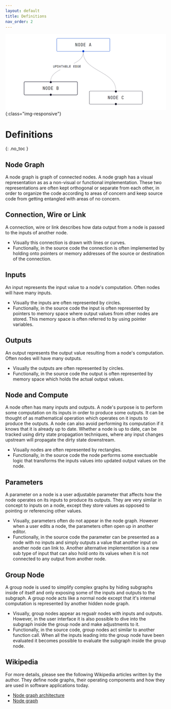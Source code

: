 ```yaml
---
layout: default
title: Definitions
nav_order: 2
---
```


![Blender node graph](../assets/reactflow_nodes.jpg){:class="img-responsive"}

# Definitions
{: .no_toc }

## Node Graph

A node graph is graph of connected nodes. A node graph has a visual representation as as a non-visual or functional implementation. These two representations are often kept orthogonal or separate from each other, in order to organize the code according to areas of concern and keep source code from getting entangled with areas of no concern.

## Connection, Wire or Link

A connection, wire or link describes how data output from a node is passed to the inputs of another node. 
* Visually this connection is drawn with lines or curves. 
* Functionally, in the source code the connection is often implemented by holding onto pointers or memory addresses of the source or destination of the connection.

## Inputs

An input represents the input value to a node's computation. Often nodes will have many inputs. 
* Visually the inputs are often represented by circles. 
* Functionally, in the source code the input is often represented by pointers to memory space where output values from other nodes are stored. This memory space is often referred to by using pointer variables.

## Outputs

An output represents the output value resulting from a node's computation. Often nodes will have many outputs. 
* Visually the outputs are often represented by circles.
* Functionally, in the source code the output is often represented by memory space which holds the actual output values.

## Node and Compute

A node often has many inputs and outputs. A node's purpose is to perform some computation on its inputs in order to produce some outputs. It can be thought of as mathematical operation which operates on it inputs to produce the outputs. A node can also avoid performing its computation if it knows that it is already up to date. Whether a node is up to date, can be tracked using dirty state propagation techniques, where any input changes upstream will propagate the dirty state downstream.
* Visually nodes are often represented by rectangles.
* Functionally, in the source code the node performs some exectuable logic that transforms the inputs values into updated output values on the node.

## Parameters

A parameter on a node is a user adjustable parameter that affects how the node operates on its inputs to produce its outputs. They are very similar in concept to inputs on a node, except they store values as opposed to pointing or referencing other values. 
* Visually, parameters often do not appear in the node graph. However when a user edits a node, the parameters often open up in another editor. 
* Functionally, in the source code the parameter can be presented as a node with no inputs and simply outputs a value that another input on another node can link to. Another alternative implementation is a new sub type of input that can also hold onto its values when it is not connected to any output from another node.

## Group Node

A group node is used to simplify complex graphs by hiding subgraphs inside of itself and only exposing some of the inputs and outputs to the subgraph. A group node acts like a normal node except that it's internal computation is represented by another hidden node graph.
* Visually, group nodes appear as regualr nodes with inputs and outputs. However, in the user interface it is also possible to dive into the subgraph inside the group node and make adjustments to it.
* Functionally, in the source code, group nodes act similar to another function call. When all the inputs leading into the group node have been evaluated it becomes possible to evaluate the subgraph inside the group node.

## Wikipedia

For more details, please see the following Wikipedia articles written by the author.
They define node graphs, their operating components and how they are used in software applications today. 

* [Node graph architecture](https://en.wikipedia.org/wiki/Node_graph_architecture)
* [Node graph](https://en.wikipedia.org/wiki/Node_graph_architecture#Node_Graph)

